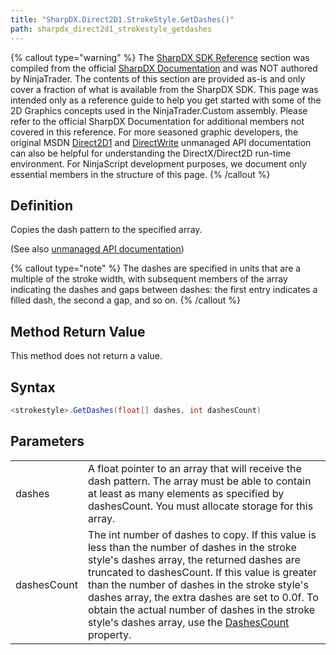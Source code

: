 ```yaml
---
title: "SharpDX.Direct2D1.StrokeStyle.GetDashes()"
path: sharpdx_direct2d1_strokestyle_getdashes
---
```


{% callout type="warning" %}
The [SharpDX SDK Reference](sharpdx_sdk_reference) section was compiled from the official [SharpDX Documentation](http://sharpdx.org/) and was NOT authored by NinjaTrader. The contents of this section are provided as-is and only cover a fraction of what is available from the SharpDX SDK. This page was intended only as a reference guide to help you get started with some of the 2D Graphics concepts used in the NinjaTrader.Custom assembly. Please refer to the official SharpDX Documentation for additional members not covered in this reference. For more seasoned graphic developers, the original MSDN [Direct2D1](https://msdn.microsoft.com/en-us/library/windows/desktop/dd370990.aspx) and [DirectWrite](https://msdn.microsoft.com/en-us/library/windows/desktop/dd368038.aspx) unmanaged API documentation can also be helpful for understanding the DirectX/Direct2D run-time environment. For NinjaScript development purposes, we document only essential members in the structure of this page.
{% /callout %}

## Definition

Copies the dash pattern to the specified array.

(See also [unmanaged API documentation](https://msdn.microsoft.com/en-us/library/dd372230.aspx))

{% callout type="note" %}
The dashes are specified in units that are a multiple of the stroke width, with subsequent members of the array indicating the dashes and gaps between dashes: the first entry indicates a filled dash, the second a gap, and so on.
{% /callout %}

## Method Return Value

This method does not return a value.

## Syntax

```csharp
<strokestyle>.GetDashes(float[] dashes, int dashesCount)
```

## Parameters

|  |  |
| --- | --- |
| dashes | A float pointer to an array that will receive the dash pattern. The array must be able to contain at least as many elements as specified by dashesCount. You must allocate storage for this array. |
| dashesCount | The int number of dashes to copy. If this value is less than the number of dashes in the stroke style's dashes array, the returned dashes are truncated to dashesCount. If this value is greater than the number of dashes in the stroke style's dashes array, the extra dashes are set to 0.0f. To obtain the actual number of dashes in the stroke style's dashes array, use the [DashesCount](sharpdx_direct2d1_strokestyle_dashescount) property. |
